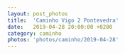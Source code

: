 ```yaml
---
layout: post_photos
title:  'Caminho Vigo 2 Pontevedra'
date:   2019-04-28 20:00:00 +0200
category: caminho
photos: 'photos/caminho/2019-04-28'
---
```


